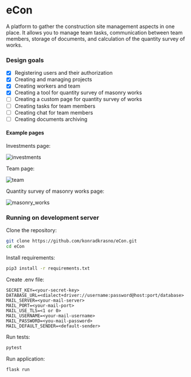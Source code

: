 # eCon
A platform to gather the construction site management aspects in one place.
It allows you to manage team tasks, communication between team members,
storage of documents, and calculation of the quantity survey of works.

### Design goals
- [x] Registering users and their authorization
- [x] Creating and managing projects
- [x] Creating workers and team
- [x] Creating a tool for quantity survey of masonry works
- [ ] Creating a custom page for quantity survey of works
- [ ] Creating tasks for team members
- [ ] Creating chat for team members
- [ ] Creating documents archiving

#### Example pages

Investments page:

![investments](https://user-images.githubusercontent.com/55924004/103815285-69168500-5063-11eb-83e2-5056920c8893.PNG)

Team page:

![team](https://user-images.githubusercontent.com/55924004/103815534-c9a5c200-5063-11eb-9a92-32946cbded2a.PNG)

Quantity survey of masonry works page:

![masonry_works](https://user-images.githubusercontent.com/55924004/103815332-83506300-5063-11eb-8484-ccba8c7d794a.PNG)

### Running on development server
Clone the repository:
```bash
git clone https://github.com/konradkrasno/eCon.git
cd eCon
```
Install requirements:
```bash
pip3 install -r requirements.txt
```
Create .env file:
```
SECRET_KEY=<your-secret-key>
DATABASE_URL=<dialect+driver://username:password@host:port/database>
MAIL_SERVER=<your-mail-server>
MAIL_PORT=<your-mail-port>
MAIL_USE_TLS=<1 or 0>
MAIL_USERNAME=<your-mail-username>
MAIL_PASSWORD=<you-mail-password>
MAIL_DEFAULT_SENDER=<default-sender>
```
Run tests:
```bash
pytest
```
Run application:
```bash
flask run
```
